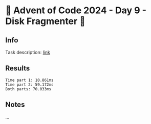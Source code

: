 # 🎄 Advent of Code 2024 - Day 9 - Disk Fragmenter 🎄

## Info

Task description: [link](https://adventofcode.com/2024/day/9)

## Results

```
Time part 1: 10.861ms
Time part 2: 59.172ms
Both parts: 70.033ms
```

## Notes

...